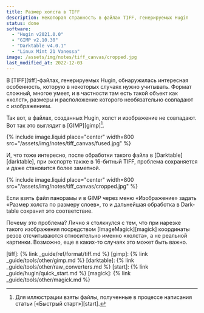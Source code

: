 ```yaml
---
title: Размер холста в TIFF
description: Некоторая странность в файлах TIFF, генерируемых Hugin
status: done
software:
  - "Hugin v2021.0.0"
  - "GIMP v2.10.30"
  - "Darktable v4.0.1"
  - "Linux Mint 21 Vanessa"
image: /assets/img/notes/tiff_canvas/cropped.jpg
last_modified_at: 2022-12-03
---
```

В [TIFF][tiff]-фай­лах, генерируемых Hugin, обнаружилась интересная особенность, которую в не­ко­то­рых случаях
нужно учитывать. Формат сложный, многое умеет, и в част­нос­ти там есть такой объект как «холст», размеры и
расположение которого необязательно совпадают с изо­бра­же­ни­ем.

Так вот, в фай­лах, созданных Hugin, холст и изображение не сов­па­да­ют. Вот так это выглядит в [GIMP][gimp][^src].

{% include image.liquid place="center" width=800 src="/assets/img/notes/tiff_canvas/fused.jpg" %}

И, что тоже интересно, после обработки такого файла в [Dark­table][darktable], при экспорте также в 16-бит­ный TIFF,
проблема сохраняется и даже становится более заметной.

{% include image.liquid place="center" width=800 src="/assets/img/notes/tiff_canvas/cropped.jpg" %}

Если взять файл панорамы и в GIMP через меню «Изображение» задать «Размер холста по раз­ме­ру слоев», то
и дальнейшая обработка в Dark­table сохранит это соответствие.

Почему это проблема? Лично я столкнулся с тем, что при на­рез­ке такого изображения посредством [Ima­ge­Ma­gick][magick]
координаты резов отсчитываются относительно именно «холста», а не ре­аль­ной картинки. Возможно, еще в ка­ких-то
случаях это может быть важно.

[^src]: Для иллюстрации взяты файлы, полученные в про­цес­се написания статьи [«Быстрый старт»][start].

[tiff]: {% link _guide/ref/format/tiff.md %}
[gimp]: {% link _guide/tools/other/gimp.md %}
[darktable]: {% link _guide/tools/other/raw_converters.md %}
[start]: {% link _guide/hugin/quick_start.md %}
[magick]: {% link _guide/tools/other/magick.md %}
